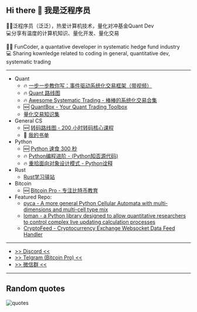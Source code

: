 ## Hi there 👋 我是泛程序员

👨‍💻泛程序员（泛泛），热爱计算机技术，量化对冲基金Quant Dev  
💻分享有温度的计算机知识、量化开发、量化交易

👨‍💻 FunCoder, a quantative developer in systematic hedge fund industry    
💻 Sharing kownledge related to coding in general, quantitative dev, systematic trading

---
- Quant
	- :fire: [一步一步教你写：事件驱动系统化交易框架（带视频）](https://github.com/wangzhe3224/simple)
	- :fire: [Quant 路线图](https://wangzhe3224.github.io/quant-roadmap/)
	- :fire: [Awesome Systematic Trading - 棒棒的系统化交易合集](https://github.com/wangzhe3224/awesome-systematic-trading)
	- :new: [QuantBox - Your Quant Trading Toolbox](https://quant.funcoder.net/)
	- [量化交易知识集](https://github.com/wangzhe3224/systematic-trading-knowledge-collection)
- General CS
	- :new: [转码路线图 - 200 小时转码核心课程](https://github.com/wangzhe3224/zhuan-ma)
	- :construction: [我的书单](https://wangzhe3224.github.io/zhuan-ma/books/)
- Python
	- :new: [Python 速食 300 秒](https://github.com/wangzhe3224/python-recipes-300-second)
	- :fire: [Python编程进阶 - (Python知否源代码)](https://github.com/wangzhe3224/Python-zhifou)
	- :fire: [重拾面向对象设计模式 - Python诠释](https://github.com/wangzhe3224/Python-zhifou/tree/master/src/design_pattern)
- Rust
	- [Rust学习驿站](https://github.com/wangzhe3224/rust-learning)
- Bitcoin
	- :new: [Bitcoin Pro - 专注比特币教育](https://wangzhe3224.github.io/bitcoin-pro)
- Featured Repo:
	- [pyca - A more general Python Cellular Automata with multi-dimensions and multi-cell type mix](https://github.com/wangzhe3224/pyca)
	- [loman - a Python library designed to allow quantitative researchers to control complex live updating calculation processes](https://github.com/janushendersonassetallocation/loman)
	- [CryptoFeed - Cryptocurrency Exchange Websocket Data Feed Handler](https://github.com/bmoscon/cryptofeed)
---

- [>> Discord <<](https://discord.gg/8EWU9uFM5V)
- [>> Telgram (Bitcoin Pro) <<](https://t.me/bitcoinpro21)
- [>> 微信群 <<](https://funcoder.net/wechat/)

---

## Random quotes

<img alt="quotes" src="https://quotes-github-readme.vercel.app/api?type=horizontal&theme=default">
